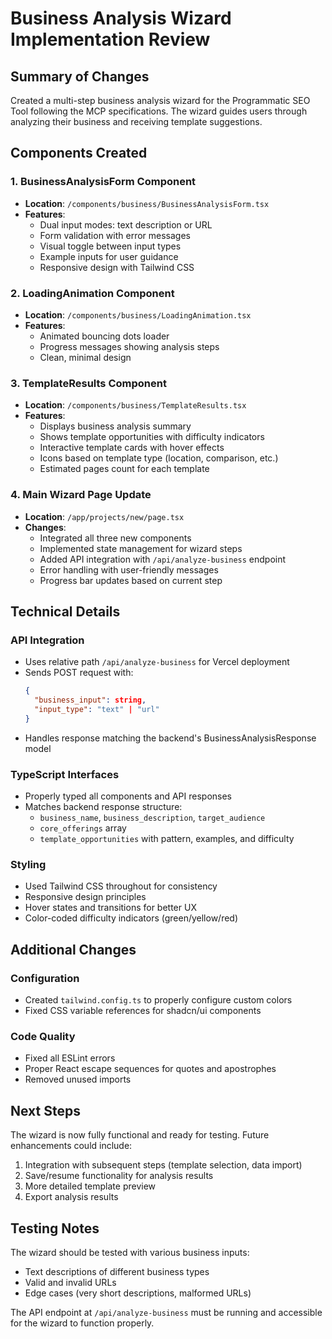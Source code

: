 # Business Analysis Wizard Implementation Review

## Summary of Changes

Created a multi-step business analysis wizard for the Programmatic SEO Tool following the MCP specifications. The wizard guides users through analyzing their business and receiving template suggestions.

## Components Created

### 1. BusinessAnalysisForm Component
- **Location**: `/components/business/BusinessAnalysisForm.tsx`
- **Features**:
  - Dual input modes: text description or URL
  - Form validation with error messages
  - Visual toggle between input types
  - Example inputs for user guidance
  - Responsive design with Tailwind CSS

### 2. LoadingAnimation Component
- **Location**: `/components/business/LoadingAnimation.tsx`
- **Features**:
  - Animated bouncing dots loader
  - Progress messages showing analysis steps
  - Clean, minimal design

### 3. TemplateResults Component
- **Location**: `/components/business/TemplateResults.tsx`
- **Features**:
  - Displays business analysis summary
  - Shows template opportunities with difficulty indicators
  - Interactive template cards with hover effects
  - Icons based on template type (location, comparison, etc.)
  - Estimated pages count for each template

### 4. Main Wizard Page Update
- **Location**: `/app/projects/new/page.tsx`
- **Changes**:
  - Integrated all three new components
  - Implemented state management for wizard steps
  - Added API integration with `/api/analyze-business` endpoint
  - Error handling with user-friendly messages
  - Progress bar updates based on current step

## Technical Details

### API Integration
- Uses relative path `/api/analyze-business` for Vercel deployment
- Sends POST request with:
  ```json
  {
    "business_input": string,
    "input_type": "text" | "url"
  }
  ```
- Handles response matching the backend's BusinessAnalysisResponse model

### TypeScript Interfaces
- Properly typed all components and API responses
- Matches backend response structure:
  - `business_name`, `business_description`, `target_audience`
  - `core_offerings` array
  - `template_opportunities` with pattern, examples, and difficulty

### Styling
- Used Tailwind CSS throughout for consistency
- Responsive design principles
- Hover states and transitions for better UX
- Color-coded difficulty indicators (green/yellow/red)

## Additional Changes

### Configuration
- Created `tailwind.config.ts` to properly configure custom colors
- Fixed CSS variable references for shadcn/ui components

### Code Quality
- Fixed all ESLint errors
- Proper React escape sequences for quotes and apostrophes
- Removed unused imports

## Next Steps

The wizard is now fully functional and ready for testing. Future enhancements could include:
1. Integration with subsequent steps (template selection, data import)
2. Save/resume functionality for analysis results
3. More detailed template preview
4. Export analysis results

## Testing Notes

The wizard should be tested with various business inputs:
- Text descriptions of different business types
- Valid and invalid URLs
- Edge cases (very short descriptions, malformed URLs)

The API endpoint at `/api/analyze-business` must be running and accessible for the wizard to function properly.